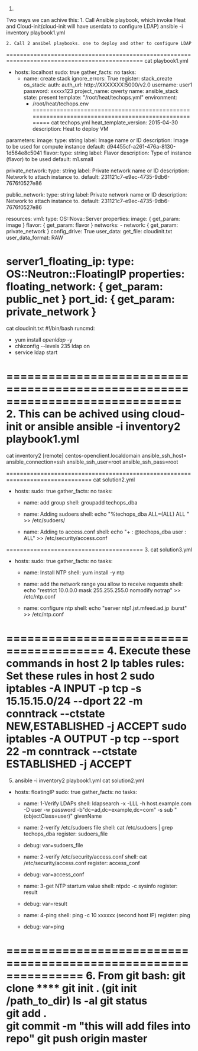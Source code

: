 1.
Two ways we can achive this:
	1. Call Ansible playbook, which invoke Heat and Cloud-init(cloud-init will have userdata to configure LDAP)
	ansible -i inventory playbook1.yml
	
	2. Call 2 ansibel playbooks. one to deploy and other to configure LDAP 
==============================================================================================
cat playbook1.yml
- hosts: localhost
  sudo: true
  gather_facts: no
  tasks:
  - name: create stack
    ignore_errors: True
    register: stack_create
    os_stack:
     auth:
       auth_url: http://XXXXXXX:5000/v2.0
       username: user1
       password: xxxxx123
       project_name: qwerty
     name: ansible_stack
     state: present
     template: "/root/heat/techops.yml"
     environment:
     - /root/heat/techops.env 
=================================================================================================
cat techops.yml 
heat_template_version: 2015-04-30
description: Heat to deploy VM
  
parameters:
  image:
    type: string
    label: Image name or ID
    description: Image to be used for compute instance
    default: d94455cf-a261-476a-8130-1d564e8c5041
  flavor:
    type: string
    label: Flavor
    description: Type of instance (flavor) to be used 
    default: m1.small

  private_network:
    type: string
    label: Private network name or ID
    description: Network to attach instance to.
    default: 231121c7-e9ec-4735-9db6-7676f0527e86

  public_network:
    type: string
    label: Private network name or ID
    description: Network to attach instance to.
    default: 231121c7-e9ec-4735-9db6-7676f0527e86	

resources:
  vm1:
    type: OS::Nova::Server
    properties:
      image: { get_param: image }
      flavor: { get_param: flavor }
      networks:
        - network: { get_param: private_network }
      config_drive: True
      user_data:
        get_file: cloudinit.txt
      user_data_format: RAW
	  
server1_floating_ip:
    type: OS::Neutron::FloatingIP
    properties:
      floating_network: { get_param: public_net }
      port_id: { get_param: private_network }	  
=================================================================================================	  
cat cloudinit.txt
#!/bin/bash 
runcmd:
- yum install *openldap* -y
- chkconfig --levels 235 ldap on
- service ldap start

=============================================================================
2. This can be achived using cloud-init or ansible 
ansible -i inventory2 playbook1.yml
====================================================================
cat inventory2
[remote]
centos-openclient.localdomain ansible_ssh_host=<floating ip of host1> ansible_connection=ssh ansible_ssh_user=root ansible_ssh_pass=root 
	 
===============================================================================
cat solution2.yml 
- hosts: <floatingIP>
  sudo: true
  gather_facts: no
  tasks:
  - name: add group
    shell: groupadd techops_dba
	
  - name: Adding sudoers
    shell: echo "%techops_dba ALL=(ALL)   ALL " >> /etc/sudoers/
  
  - name: Adding to access.conf
    shell: echo "+ : @techops_dba user : ALL" >> /etc/security/access.conf

========================================
3. 
cat solution3.yml 
- hosts: <floatingIP>
  sudo: true
  gather_facts: no
  tasks:
  - name: Install  NTP
    shell: yum install -y ntp
	
  - name: add the network range you allow to receive requests
    shell: echo "restrict 10.0.0.0 mask 255.255.255.0 nomodify notrap" >> /etc/ntp.conf 

  - name: configure ntp
    shell: echo "server ntp1.jst.mfeed.ad.jp iburst" >> /etc/ntp.conf
	
========================================
4. 	Execute these commands in host 2 
    Ip tables rules: Set these rules in host 2
	sudo iptables -A INPUT -p tcp -s 15.15.15.0/24 --dport 22 -m conntrack --ctstate NEW,ESTABLISHED -j ACCEPT
    sudo iptables -A OUTPUT -p tcp --sport 22 -m conntrack --ctstate ESTABLISHED -j ACCEPT
=====================================================	
5. ansible -i inventory2 playbook1.yml
cat solution2.yml 
- hosts: floatingIP
  sudo: true
  gather_facts: no
  tasks:
  - name: 1-Verify LDAPs
    shell: ldapsearch -x -LLL -h host.example.com -D user -w password -b"dc=ad,dc=example,dc=com" -s sub "(objectClass=user)" givenName
  
  - name: 2-verify /etc/sudoers file 
    shell: cat /etc/sudoers | grep techops_dba
    register: sudoers_file
  - debug: var=sudoers_file 
  
  - name: 2-verify /etc/security/access.conf
    shell: cat /etc/security/access.conf
	register: access_conf
  - debug: var=access_conf
  
  - name: 3-get NTP startum value 
    shell: ntpdc -c sysinfo 
	register: result
  - debug: var=result 
   
  - name: 4-ping
    shell: ping -c 10 xxxxxx (second host IP)
    register: ping 
  - debug: var=ping 
	
===============================================================	
6. From git bash:
git clone ****
git init .           (git init /path_to_dir)
ls -al
git status           
git add .  
git commit -m "this will add files into repo"
git push origin master
========================================================================
